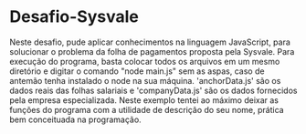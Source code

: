 # Desafio-Sysvale
Neste desafio, pude aplicar conhecimentos na linguagem JavaScript, para solucionar o problema da folha de pagamentos proposta pela Sysvale.
Para execução do programa, basta colocar todos os arquivos em um mesmo diretório e digitar o comando "node main.js" sem as aspas, caso de antemão tenha instalado o node na sua máquina.
'anchorData.js' são os dados reais das folhas salariais e 'companyData.js' são os dados fornecidos pela empresa especializada.
Neste exemplo tentei ao máximo deixar as funções do programa com a utilidade de descrição do seu nome, prática bem conceituada na programação.
